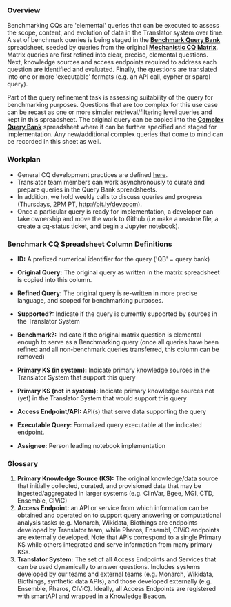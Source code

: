 ### Overview
Benchmarking CQs are 'elemental' queries that can be executed to assess the scope, content, and evolution of data in the Translator system over time.  A set of benchmark queries is being staged in the [**Benchmark Query Bank**](https://docs.google.com/spreadsheets/d/1wbP1Ykryibcan2ZgZTOmnGp9WjcRE7nNig3akiq0PuY/edit#gid=1337100562) spreadsheet, seeded by queries from the original [**Mechanistic CQ Matrix**](https://docs.google.com/spreadsheets/d/1wbP1Ykryibcan2ZgZTOmnGp9WjcRE7nNig3akiq0PuY/edit#gid=234309826). Matrix queries are first refined into clear, precise, elemental questions. Next, knowledge sources and access endpoints required to address each question are identified and evaluated. Finally, the questions are translated into one or more 'executable' formats (e.g. an API call, cypher or sparql query). 

Part of the query refinement task is assessing suitability of the query for benchmarking purposes. Questions that are too complex for this use case can be recast as one or more simpler retrieval/filtering level queries and kept in this spreadsheet. The original query can be copied into the [**Complex Query Bank**](https://docs.google.com/spreadsheets/d/1wbP1Ykryibcan2ZgZTOmnGp9WjcRE7nNig3akiq0PuY/edit#gid=1363545460) spreadsheet where it can be further specified and staged for implementation. Any new/additional complex queries that come to  mind can be recorded in this sheet as well.

### Workplan
- General CQ development practices are defined [here](https://github.com/NCATS-Tangerine/cq-notebooks/blob/master/CONTRIBUTING.md). 
- Translator team members can work asynchronously to curate and prepare queries in the Query Bank spreadsheets. 
- In addition, we hold weekly calls to discuss queries and progress (Thursdays, 2PM PT, http://bit.ly/devzoom). 
- Once a particular query is ready for implementation, a developer can take ownership and move the work to Github (i.e make a readme file, a create a cq-status ticket, and begin a Jupyter notebook).


### Benchmark CQ Spreadsheet Column Definitions
- **ID:**  A prefixed numerical identifier for the query ('QB' = query bank) 
- **Original Query:** The original query as written in the matrix spreadsheet is copied into this column.
- **Refined Query:** The original query is re-written in more precise language, and scoped for benchmarking purposes.

- **Supported?:** Indicate if the query is currently supported by sources in the Translator System
- **Benchmark?:** Indicate if the original matrix question is elemental enough to serve as a Benchmarking query (once all queries have been refined and all non-benchmark queries transferred, this column can be removed)
- **Primary KS (in system):**  Indicate primary knowledge sources in the Translator System that support this query
- **Primary KS (not in system):** Indicate primary knowledge sources not (yet) in the Translator System that would support this query 
- **Access Endpoint/API:** API(s) that serve data supporting the query

- **Executable Query:** Formalized query executable at the indicated endpoint.
- **Assignee:** Person leading notebook implementation


### Glossary

1. **Primary Knowledge Source (KS):** The original knowledge/data source that initially collected, curated, and provisioned data that may be ingested/aggregated in larger systems (e.g. ClinVar, Bgee, MGI, CTD, Ensemble, CIViC)
2. **Access Endpoint:**  an API or service from which information can be obtained and operated on to support query answering or computational analysis tasks (e.g. Monarch, Wikidata, Biothings are endpoints developed by Translator team, while Pharos, Ensembl, CIViC endpoints are externally developed.  Note that APIs correspond to a single Primary KS while others integrated and serve information from many primary KSs.
4. **Translator System:** The set of all Access Endpoints and Services that can be used dynamically to answer questions. Includes systems developed by our teams and external teams (e.g. Monarch, Wikidata, Biothings, synthetic data APIs), and those developed externally (e.g. Ensemble, Pharos, CIViC).  Ideally, all Access Endpoints are registered with smartAPI and wrapped in a Knowledge Beacon.
